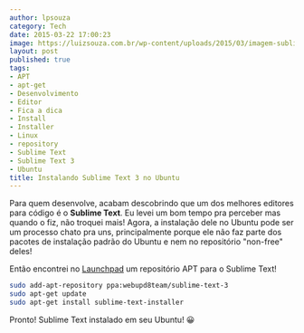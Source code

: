 ```yaml
---
author: lpsouza
category: Tech
date: 2015-03-22 17:00:23
image: https://luizsouza.com.br/wp-content/uploads/2015/03/imagem-sublime.png
layout: post
published: true
tags:
- APT
- apt-get
- Desenvolvimento
- Editor
- Fica a dica
- Install
- Installer
- Linux
- repository
- Sublime Text
- Sublime Text 3
- Ubuntu
title: Instalando Sublime Text 3 no Ubuntu
---
```


Para quem desenvolve, acabam descobrindo que um dos melhores editores para código é o **Sublime Text**. Eu levei um bom tempo pra perceber mas quando o fiz, não troquei mais! Agora, a instalação dele no Ubuntu pode ser um processo chato pra uns, principalmente porque ele não faz parte dos pacotes de instalação padrão do Ubuntu e nem no repositório "non-free" deles!

Então encontrei no [Launchpad](https://launchpad.net/~webupd8team/+archive/ubuntu/sublime-text-3) um repositório APT para o Sublime Text!

```bash
sudo add-apt-repository ppa:webupd8team/sublime-text-3
sudo apt-get update
sudo apt-get install sublime-text-installer
```

Pronto! Sublime Text instalado em seu Ubuntu! 😀